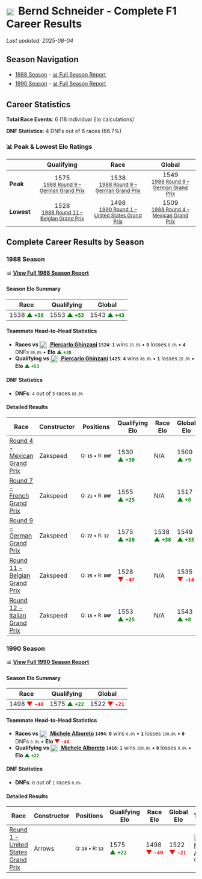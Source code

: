 # <img src="https://upload.wikimedia.org/wikipedia/commons/b/ba/Flag_of_Germany.svg" alt="Germany" width="20" height="auto" style="vertical-align: middle; margin-right: 5px;" onerror="this.outerHTML='🇩🇪'; this.style.marginRight='5px';"/> Bernd Schneider - Complete F1 Career Results

*Last updated: 2025-08-04*

## Season Navigation

- [1988 Season](#1988-season) - [📊 Full Season Report](../seasons/1988-season-report)
- [1990 Season](#1990-season) - [📊 Full Season Report](../seasons/1990-season-report)

## Career Statistics

**Total Race Events**: 6 (18 individual Elo calculations)

**DNF Statistics**: 4 DNFs out of 6 races (66.7%)

### 📊 Peak & Lowest Elo Ratings

| &nbsp; | Qualifying | Race | Global |
|-------|------------|------|--------|
| **Peak** | <center> 1575 <br/><small> [1988 Round 9 – German Grand Prix](../seasons/1988-season-report#round-9-german-grand-prix) </small></center> | <center> 1538 <br/><small> [1988 Round 9 – German Grand Prix](../seasons/1988-season-report#round-9-german-grand-prix) </small></center> | <center> 1549  <br/><small> [1988 Round 9 – German Grand Prix](../seasons/1988-season-report#round-9-german-grand-prix) </small></center> |
| **Lowest** | <center> 1528 <br/><small> [1988 Round 11 – Belgian Grand Prix](../seasons/1988-season-report#round-11-belgian-grand-prix) </small></center> | <center> 1498 <br/><small> [1990 Round 1 – United States Grand Prix](../seasons/1990-season-report#round-1-united-states-grand-prix) </small></center> | <center> 1509 <br/><small> [1988 Round 4 – Mexican Grand Prix](../seasons/1988-season-report#round-4-mexican-grand-prix) </small></center> |


## Complete Career Results by Season

### 1988 Season

📊 **[View Full 1988 Season Report](../seasons/1988-season-report)**

#### Season Elo Summary

| Race | Qualifying | Global |
|------|------------|--------|
| 1538 **<span style="color: green;">▲&nbsp;`+38`</span>** | 1553 **<span style="color: green;">▲&nbsp;`+53`</span>** | 1543 **<span style="color: green;">▲&nbsp;`+43`</span>** |

#### Teammate Head-to-Head Statistics

- **Races vs [<img src="https://upload.wikimedia.org/wikipedia/commons/0/03/Flag_of_Italy.svg" alt="Italy" width="20" height="auto" style="vertical-align: middle; margin-right: 5px;" onerror="this.outerHTML='🇮🇹'; this.style.marginRight='5px';"/> Piercarlo Ghinzani](piercarlo-ghinzani) `1524`**: **`1`** wins <small>`20.0%`</small> • **`0`** losses <small>`0.0%`</small> • **`4`** DNFs <small>`80.0%`</small> • **Elo <span style="color: green;">▲&nbsp;`+38`</span>**
- **Qualifying vs [<img src="https://upload.wikimedia.org/wikipedia/commons/0/03/Flag_of_Italy.svg" alt="Italy" width="20" height="auto" style="vertical-align: middle; margin-right: 5px;" onerror="this.outerHTML='🇮🇹'; this.style.marginRight='5px';"/> Piercarlo Ghinzani](piercarlo-ghinzani) `1425`**: **`4`** wins <small>`80.0%`</small> • **`1`** losses <small>`20.0%`</small> • **Elo <span style="color: green;">▲&nbsp;`+53`</span>**

#### DNF Statistics

- **DNFs**: `4` out of `5` races <small>`80.0%`</small>

#### Detailed Results

| Race | Constructor | Positions | Qualifying Elo | Race Elo | Global Elo | Teammate |
|------|-------------|-----------|----------------|----------|------------|----------|
| [Round 4 - Mexican Grand Prix](../seasons/1988-season-report#round-4-mexican-grand-prix) | Zakspeed | <small>Q:&nbsp;**`15`**&nbsp;•&nbsp;R:&nbsp;**`DNF`**</small> | 1530 **<span style="color: green;">▲&nbsp;`+30`</span>** | N/A | 1509 **<span style="color: green;">▲&nbsp;`+9`</span>** | [<img src="https://upload.wikimedia.org/wikipedia/commons/0/03/Flag_of_Italy.svg" alt="Italy" width="20" height="auto" style="vertical-align: middle; margin-right: 5px;" onerror="this.outerHTML='🇮🇹'; this.style.marginRight='5px';"/> Piercarlo Ghinzani](piercarlo-ghinzani)<br/><small>Q:&nbsp;**`18`**&nbsp;•&nbsp;R:&nbsp;**`15`**</small> |
| [Round 7 - French Grand Prix](../seasons/1988-season-report#round-7-french-grand-prix) | Zakspeed | <small>Q:&nbsp;**`21`**&nbsp;•&nbsp;R:&nbsp;**`DNF`**</small> | 1555 **<span style="color: green;">▲&nbsp;`+25`</span>** | N/A | 1517 **<span style="color: green;">▲&nbsp;`+8`</span>** | [<img src="https://upload.wikimedia.org/wikipedia/commons/0/03/Flag_of_Italy.svg" alt="Italy" width="20" height="auto" style="vertical-align: middle; margin-right: 5px;" onerror="this.outerHTML='🇮🇹'; this.style.marginRight='5px';"/> Piercarlo Ghinzani](piercarlo-ghinzani)<br/><small>Q:&nbsp;**`999`**&nbsp;•&nbsp;R:&nbsp;**`DNF`**</small> |
| [Round 9 - German Grand Prix](../seasons/1988-season-report#round-9-german-grand-prix) | Zakspeed | <small>Q:&nbsp;**`22`**&nbsp;•&nbsp;R:&nbsp;**`12`**</small> | 1575 **<span style="color: green;">▲&nbsp;`+20`</span>** | 1538 **<span style="color: green;">▲&nbsp;`+38`</span>** | 1549 **<span style="color: green;">▲&nbsp;`+33`</span>** | [<img src="https://upload.wikimedia.org/wikipedia/commons/0/03/Flag_of_Italy.svg" alt="Italy" width="20" height="auto" style="vertical-align: middle; margin-right: 5px;" onerror="this.outerHTML='🇮🇹'; this.style.marginRight='5px';"/> Piercarlo Ghinzani](piercarlo-ghinzani)<br/><small>Q:&nbsp;**`23`**&nbsp;•&nbsp;R:&nbsp;**`14`**</small> |
| [Round 11 - Belgian Grand Prix](../seasons/1988-season-report#round-11-belgian-grand-prix) | Zakspeed | <small>Q:&nbsp;**`25`**&nbsp;•&nbsp;R:&nbsp;**`DNF`**</small> | 1528 **<span style="color: red;">▼&nbsp;`-47`</span>** | N/A | 1535 **<span style="color: red;">▼&nbsp;`-14`</span>** | [<img src="https://upload.wikimedia.org/wikipedia/commons/0/03/Flag_of_Italy.svg" alt="Italy" width="20" height="auto" style="vertical-align: middle; margin-right: 5px;" onerror="this.outerHTML='🇮🇹'; this.style.marginRight='5px';"/> Piercarlo Ghinzani](piercarlo-ghinzani)<br/><small>Q:&nbsp;**`24`**&nbsp;•&nbsp;R:&nbsp;**`DNF`**</small> |
| [Round 12 - Italian Grand Prix](../seasons/1988-season-report#round-12-italian-grand-prix) | Zakspeed | <small>Q:&nbsp;**`15`**&nbsp;•&nbsp;R:&nbsp;**`DNF`**</small> | 1553 **<span style="color: green;">▲&nbsp;`+25`</span>** | N/A | 1543 **<span style="color: green;">▲&nbsp;`+8`</span>** | [<img src="https://upload.wikimedia.org/wikipedia/commons/0/03/Flag_of_Italy.svg" alt="Italy" width="20" height="auto" style="vertical-align: middle; margin-right: 5px;" onerror="this.outerHTML='🇮🇹'; this.style.marginRight='5px';"/> Piercarlo Ghinzani](piercarlo-ghinzani)<br/><small>Q:&nbsp;**`16`**&nbsp;•&nbsp;R:&nbsp;**`DNF`**</small> |

### 1990 Season

📊 **[View Full 1990 Season Report](../seasons/1990-season-report)**

#### Season Elo Summary

| Race | Qualifying | Global |
|------|------------|--------|
| 1498 **<span style="color: red;">▼&nbsp;`-40`</span>** | 1575 **<span style="color: green;">▲&nbsp;`+22`</span>** | 1522 **<span style="color: red;">▼&nbsp;`-21`</span>** |

#### Teammate Head-to-Head Statistics

- **Races vs [<img src="https://upload.wikimedia.org/wikipedia/commons/0/03/Flag_of_Italy.svg" alt="Italy" width="20" height="auto" style="vertical-align: middle; margin-right: 5px;" onerror="this.outerHTML='🇮🇹'; this.style.marginRight='5px';"/> Michele Alboreto](michele-alboreto) `1494`**: **`0`** wins <small>`0.0%`</small> • **`1`** losses <small>`100.0%`</small> • **`0`** DNFs <small>`0.0%`</small> • **Elo <span style="color: red;">▼&nbsp;`-40`</span>**
- **Qualifying vs [<img src="https://upload.wikimedia.org/wikipedia/commons/0/03/Flag_of_Italy.svg" alt="Italy" width="20" height="auto" style="vertical-align: middle; margin-right: 5px;" onerror="this.outerHTML='🇮🇹'; this.style.marginRight='5px';"/> Michele Alboreto](michele-alboreto) `1416`**: **`1`** wins <small>`100.0%`</small> • **`0`** losses <small>`0.0%`</small> • **Elo <span style="color: green;">▲&nbsp;`+22`</span>**

#### DNF Statistics

- **DNFs**: `0` out of `1` races <small>`0.0%`</small>

#### Detailed Results

| Race | Constructor | Positions | Qualifying Elo | Race Elo | Global Elo | Teammate |
|------|-------------|-----------|----------------|----------|------------|----------|
| [Round 1 - United States Grand Prix](../seasons/1990-season-report#round-1-united-states-grand-prix) | Arrows | <small>Q:&nbsp;**`20`**&nbsp;•&nbsp;R:&nbsp;**`12`**</small> | 1575 **<span style="color: green;">▲&nbsp;`+22`</span>** | 1498 **<span style="color: red;">▼&nbsp;`-40`</span>** | 1522 **<span style="color: red;">▼&nbsp;`-21`</span>** | [<img src="https://upload.wikimedia.org/wikipedia/commons/0/03/Flag_of_Italy.svg" alt="Italy" width="20" height="auto" style="vertical-align: middle; margin-right: 5px;" onerror="this.outerHTML='🇮🇹'; this.style.marginRight='5px';"/> Michele Alboreto](michele-alboreto)<br/><small>Q:&nbsp;**`21`**&nbsp;•&nbsp;R:&nbsp;**`10`**</small> |

